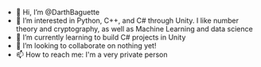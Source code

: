 - 👋 Hi, I’m @DarthBaguette
- 👀 I’m interested in Python, C++, and C# through Unity. I like number theory and cryptography, as well as Machine Learning and data science
- 🌱 I’m currently learning to build C# projects in Unity
- 💞️ I’m looking to collaborate on nothing yet!
- 📫 How to reach me: I'm a very private person

<!---
DarthBaguette/DarthBaguette is a ✨ special ✨ repository because its `README.md` (this file) appears on your GitHub profile.
You can click the Preview link to take a look at your changes.
--->
